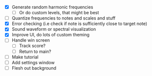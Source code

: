 - [x] Generate random harmonic frequencies
	- [ ] Or do custom levels, that might be best
- [ ] Quantize frequencies to notes and scales and stuff
- [x] Error checking (i.e check if note is sufficiently close to target note)
- [x] Sound waveform or spectral visualization
- [x] Improve UI, do lots of custom theming
- [ ] Handle win screen
	- [ ] Track score?
	- [ ] Return to main?
- [ ] Make tutorial
- [ ] Add settings window
- [ ] Flesh out background